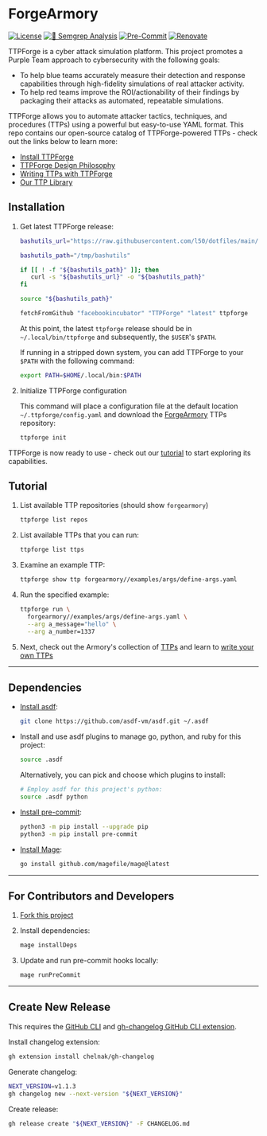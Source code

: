 # ForgeArmory

[![License](https://img.shields.io/github/license/facebookincubator/ForgeArmory?label=License&style=flat&color=blue&logo=github)](https://github.com/facebookincubator/ForgeArmory/blob/main/LICENSE)
[![🚨 Semgrep Analysis](https://github.com/facebookincubator/ForgeArmory/actions/workflows/semgrep.yaml/badge.svg)](https://github.com/facebookincubator/ForgeArmory/actions/workflows/semgrep.yaml)
[![Pre-Commit](https://github.com/facebookincubator/ForgeArmory/actions/workflows/pre-commit.yaml/badge.svg)](https://github.com/facebookincubator/ForgeArmory/actions/workflows/pre-commit.yaml)
[![Renovate](https://github.com/facebookincubator/ForgeArmory/actions/workflows/renovate.yaml/badge.svg)](https://github.com/facebookincubator/ForgeArmory/actions/workflows/renovate.yaml)

TTPForge is a cyber attack simulation platform. This project promotes a
Purple Team approach to cybersecurity with the following goals:

* To help blue teams accurately measure their detection and response capabilities
  through high-fidelity simulations of real attacker activity.
* To help red teams improve the ROI/actionability of their findings by packaging
  their attacks as automated, repeatable simulations.

TTPForge allows you to automate  attacker tactics, techniques, and procedures (TTPs)
using a powerful but easy-to-use YAML format. This repo 
contains our open-source catalog of TTPForge-powered TTPs - 
check out the links below to learn more: 

* [Install TTPForge](#installation)
* [TTPForge Design Philosophy](docs/foundations/design-philosophy.md)
* [Writing TTPs with TTPForge](docs/foundations/writing-ttps.md)
* [Our TTP Library](https://github.com/facebookincubator/ForgeArmory/tree/main/ttps)

## Installation

1. Get latest TTPForge release:

   ```bash
   bashutils_url="https://raw.githubusercontent.com/l50/dotfiles/main/bashutils"

   bashutils_path="/tmp/bashutils"

   if [[ ! -f "${bashutils_path}" ]]; then
      curl -s "${bashutils_url}" -o "${bashutils_path}"
   fi

   source "${bashutils_path}"

   fetchFromGithub "facebookincubator" "TTPForge" "latest" ttpforge
   ```

   At this point, the latest `ttpforge` release should be in
   `~/.local/bin/ttpforge` and subsequently, the `$USER`'s `$PATH`.

   If running in a stripped down system, you can add TTPForge to your `$PATH`
   with the following command:

   ```bash
   export PATH=$HOME/.local/bin:$PATH
   ```

1. Initialize TTPForge configuration

   This command will place a configuration file at the default location
   `~/.ttpforge/config.yaml` and download the
   [ForgeArmory](https://github.com/facebookincubator/ForgeArmory)
   TTPs repository:

   ```bash
   ttpforge init
   ```

TTPForge is now ready to use - check out our [tutorial](#tutorial) to
start exploring its capabilities.

## Tutorial

1. List available TTP repositories (should show `forgearmory`)

   ```bash
   ttpforge list repos
   ```

1. List available TTPs that you can run:

   ```bash
   ttpforge list ttps
   ```

1. Examine an example TTP:

   ```bash
   ttpforge show ttp forgearmory//examples/args/define-args.yaml
   ```

1. Run the specified example:

   ```bash
   ttpforge run \
     forgearmory//examples/args/define-args.yaml \
     --arg a_message="hello" \
     --arg a_number=1337
   ```

1. Next, check out the Armory's collection of [TTPs](https://github.com/facebookincubator/ForgeArmory/tree/main/ttps) and learn to [write your own TTPs](docs/foundations/writing-ttps.md) 

---

## Dependencies

- [Install asdf](https://asdf-vm.com/):

  ```bash
  git clone https://github.com/asdf-vm/asdf.git ~/.asdf
  ```

- Install and use asdf plugins to manage go, python, and ruby for this project:

  ```bash
  source .asdf
  ```

  Alternatively, you can pick and choose which plugins to install:

  ```bash
  # Employ asdf for this project's python:
  source .asdf python
  ```

- [Install pre-commit](https://pre-commit.com/):

  ```bash
  python3 -m pip install --upgrade pip
  python3 -m pip install pre-commit
  ```

- [Install Mage](https://magefile.org/):

  ```bash
  go install github.com/magefile/mage@latest
  ```

---

## For Contributors and Developers

1. [Fork this project](https://docs.github.com/en/get-started/quickstart/fork-a-repo)

1. Install dependencies:

   ```bash
   mage installDeps
   ```

1. Update and run pre-commit hooks locally:

   ```bash
   mage runPreCommit
   ```

---

## Create New Release

This requires the [GitHub CLI](https://github.com/cli/cli#installation)
and [gh-changelog GitHub CLI extension](https://github.com/chelnak/gh-changelog).

Install changelog extension:

```bash
gh extension install chelnak/gh-changelog
```

Generate changelog:

```bash
NEXT_VERSION=v1.1.3
gh changelog new --next-version "${NEXT_VERSION}"
```

Create release:

```bash
gh release create "${NEXT_VERSION}" -F CHANGELOG.md
```
